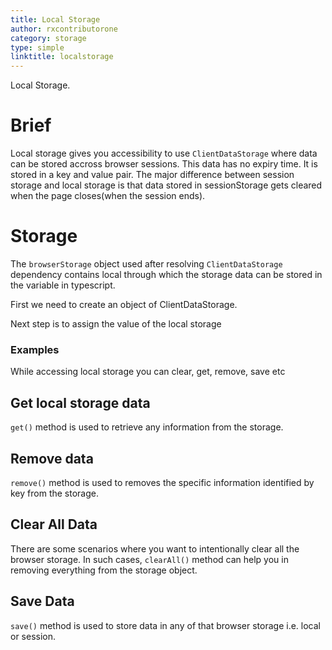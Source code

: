 ```yaml
---
title: Local Storage
author: rxcontributorone
category: storage
type: simple
linktitle: localstorage
---
```


<div class="title-bar-storage"><p>Local Storage.</p></div>

# Brief
 
Local storage gives you accessibility to use `ClientDataStorage` where data can be stored accross browser sessions. This data has no expiry time.  It is stored in a key and value pair. The major difference between session storage and local storage is that data stored in sessionStorage gets cleared when the page closes(when the session ends).

# Storage
The `browserStorage` object used after resolving `ClientDataStorage` dependency contains local through which the storage data can be stored in the variable in typescript.

First we need to create an object of ClientDataStorage.
<div component="app-code" key="local-storage-dependency-component"></div> 

Next step is to assign the value of the local storage
<div component="app-code" key="local-storage-clientstorage-component"></div> 


### Examples
While accessing local storage you can clear, get, remove, save etc 

## Get local storage data 
`get()` method is used to retrieve any information from the storage. 

<div component="app-code" key="local-storage-get-component"></div> 

## Remove data 
`remove()` method is used to removes the specific information identified by key from the storage.

<div component="app-code" key="local-storage-remove-component"></div> 

## Clear All Data
There are some scenarios where you want to intentionally clear all the browser storage. In such cases, `clearAll()` method can help you in removing everything from the storage object.

<div component="app-code" key="local-storage-clear-component"></div> 

## Save Data
`save()` method is used to store data in any of that browser storage i.e. local or session.

<div component="app-code" key="local-storage-save-component"></div> 

<div component="app-example-runner" ref-component="app-localstorage-complete" exampleName="complete"></div>

